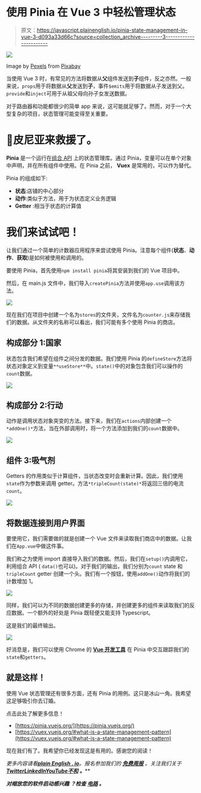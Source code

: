 # 使用 Pinia 在 Vue 3 中轻松管理状态

> 原文：<https://javascript.plainenglish.io/pinia-state-management-in-vue-3-d093a33d66c?source=collection_archive---------3----------------------->

![](img/b2736507e11c575fafcafe85c4818777.png)

Image by [Pexels](https://pixabay.com/users/pexels-2286921/?utm_source=link-attribution&utm_medium=referral&utm_campaign=image&utm_content=1245817) from [Pixabay](https://pixabay.com//?utm_source=link-attribution&utm_medium=referral&utm_campaign=image&utm_content=1245817)

当使用 Vue 3 时，有常见的方法将数据从**父**组件发送到**子**组件，反之亦然。一般来说，`props`用于将数据从**父**发送到**子**，事件`$emits`用于将数据从子发送到父。`provide`和`inject`可用于从祖父母向孙子女发送数据。

对于路由器和功能都很少的简单 app 来说，这可能就足够了。然而，对于一个大型复杂的项目，状态管理可能变得至关重要。

# 🍍皮尼亚来救援了。

**Pinia** 是一个运行在[组合 API](https://vuejs.org/api/composition-api-setup.html) 上的状态管理库。通过 Pinia，变量可以在单个对象中声明，并在所有组件中使用。在 Pinia 之前， **Vuex** 是常用的，可以作为替代。

Pinia 的组成如下:

*   **状态**:店铺的中心部分
*   **动作**:类似于方法，用于为状态定义业务逻辑
*   **Getter** :相当于状态的计算值

# 我们来试试吧！

让我们通过一个简单的计数器应用程序来尝试使用 Pinia。注意每个组件(**状态**、**动作**、**获取**)是如何被使用和调用的。

要使用 Pinia，首先使用`npm install pinia`将其安装到我们的 Vue 项目中。

然后，在 main.js 文件中，我们导入`createPinia`方法并使用`app.use`调用该方法。

![](img/fac728c492b4319c0b3dfbd48f5a9dc5.png)

现在我们在项目中创建一个名为`stores`的文件夹，文件名为`counter.js`来存储我们的数据。从文件夹的名称可以看出，我们可能有多个使用 Pinia 的商店。

## 构成部分 1:国家

状态包含我们希望在组件之间分发的数据。我们使用 Pinia 的`defineStore`方法将状态对象定义到变量`**useStore**`中。`state()`中的对象包含我们可以操作的`count`数据。

![](img/f94763ec567216af04ee9b2868cab5d1.png)

## 构成部分 2:行动

动作是调用状态对象突变的方法。接下来，我们在`actions`内部创建一个`*addOne()*`方法，当在外部调用时，将一个方法添加到我们的`count`数据中。

![](img/8bdf7d698e7549748a3e4b19dd413516.png)

## 组件 3:吸气剂

Getters 的作用类似于计算组件，当状态改变时会重新计算。因此，我们使用`state`作为参数来调用 getter。方法`*tripleCount(state)*`将返回三倍的电流`count`。

![](img/63324bb2aa2c9f1f06d040bdbff98521.png)

## 将数据连接到用户界面

要使用它，我们需要做的就是创建一个 Vue 文件来读取我们商店中的数据。让我们在`App.vue`中做这件事。

我们称之为使用 import 直接导入我们的数据。然后，我们在`setup()`内调用它，利用组合 API ( `data()`也可以)。对于我们的输出，我们分别为`count` state 和`tripleCount` getter 创建一个头。我们有一个按钮，使用`addOne()`动作将我们的计数增加 1。

![](img/700c1ae010f52c690d28a6b36203e38d.png)

同样，我们可以为不同的数据创建更多的存储，并创建更多的组件来读取我们的反应数据。一个额外的好处是 Pinia 既轻便又能支持 Typescript。

这是我们的最终输出。

![](img/a4ee225638c24027d7acee2898742b7d.png)

好消息是，我们可以使用 Chrome 的 [**Vue 开发工具**](https://chrome.google.com/webstore/detail/vuejs-devtools/nhdogjmejiglipccpnnnanhbledajbpd/related?hl=en) 在 Pinia 中交互跟踪我们的`state`和`getters`。

## 就是这样！

使用 Vue 状态管理还有很多方面，还有 Pinia 的用例。这只是冰山一角。我希望这足够吸引你去订婚。

点击此处了解更多信息！

*   [https://pinia.vuejs.org/](https://pinia.vuejs.org/)
*   [https://vuex.vuejs.org/#what-is-a-state-management-pattern](https://vuex.vuejs.org/#what-is-a-state-management-pattern)

现在我们有了。我希望你已经发现这是有用的。感谢您的阅读！

*更多内容请看*[***plain English . io***](https://plainenglish.io/)*。报名参加我们的* [***免费周报***](http://newsletter.plainenglish.io/) *。关注我们关于*[***Twitter***](https://twitter.com/inPlainEngHQ)[***LinkedIn***](https://www.linkedin.com/company/inplainenglish/)*[***YouTube***](https://www.youtube.com/channel/UCtipWUghju290NWcn8jhyAw)*[***不和***](https://discord.gg/GtDtUAvyhW) ***。*****

*****对缩放您的软件启动感兴趣*** *？检查* [***电路***](https://circuit.ooo?utm=publication-post-cta) *。***
